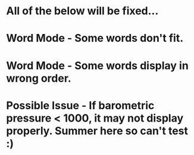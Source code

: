 # All of the below will be fixed...

# Word Mode - Some words don't fit.
# Word Mode - Some words display in wrong order.
# Possible Issue - If barometric pressure < 1000, it may not display properly. Summer here so can't test :)
